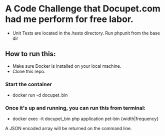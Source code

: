 # A Code Challenge that Docupet.com had me perform for free labor.


- Unit Tests are located in the  /tests directory. Run phpunit from the base dir

## How to run this:
  - Make sure Docker is installed on your local machine.
  - Clone this repo.

### Start the container
  - docker run -d docupet_bin

### Once it's up and running, you can run this from terminal:
- docker exec -it docupet_bin php application pet-bin {width|frequency}

A JSON encoded array will be returned on the command line.
 
